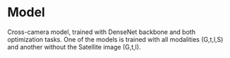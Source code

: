 # Model

Cross-camera model, trained with DenseNet backbone and both optimization tasks. One of the models is trained with all modalities (G,t,l,S) and another without the Satellite image (G,t,l).